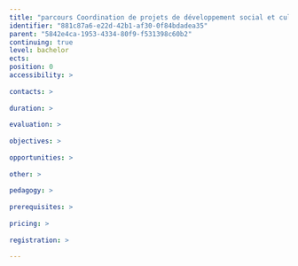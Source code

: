 ```yaml
---
title: "parcours Coordination de projets de développement social et culturel"
identifier: "881c87a6-e22d-42b1-af30-0f84bdadea35"
parent: "5842e4ca-1953-4334-80f9-f531398c60b2"
continuing: true
level: bachelor
ects: 
position: 0
accessibility: >
   
contacts: >
   
duration: >
   
evaluation: >
   
objectives: >
   
opportunities: >
   
other: >
   
pedagogy: >
   
prerequisites: >
   
pricing: >
   
registration: >
   
---
```

